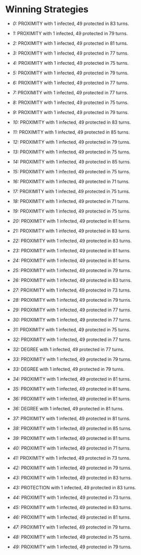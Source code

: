 # Winning Strategies

* _0:_ PROXIMITY with 1 infected, 49 protected in 83 turns.


* _1:_ PROXIMITY with 1 infected, 49 protected in 79 turns.


* _2:_ PROXIMITY with 1 infected, 49 protected in 81 turns.


* _3:_ PROXIMITY with 1 infected, 49 protected in 77 turns.


* _4:_ PROXIMITY with 1 infected, 49 protected in 75 turns.


* _5:_ PROXIMITY with 1 infected, 49 protected in 79 turns.


* _6:_ PROXIMITY with 1 infected, 49 protected in 77 turns.


* _7:_ PROXIMITY with 1 infected, 49 protected in 77 turns.


* _8:_ PROXIMITY with 1 infected, 49 protected in 75 turns.


* _9:_ PROXIMITY with 1 infected, 49 protected in 79 turns.


* _10:_ PROXIMITY with 1 infected, 49 protected in 83 turns.


* _11:_ PROXIMITY with 1 infected, 49 protected in 85 turns.


* _12:_ PROXIMITY with 1 infected, 49 protected in 79 turns.


* _13:_ PROXIMITY with 1 infected, 49 protected in 75 turns.


* _14:_ PROXIMITY with 1 infected, 49 protected in 85 turns.


* _15:_ PROXIMITY with 1 infected, 49 protected in 75 turns.


* _16:_ PROXIMITY with 1 infected, 49 protected in 71 turns.


* _17:_ PROXIMITY with 1 infected, 49 protected in 75 turns.


* _18:_ PROXIMITY with 1 infected, 49 protected in 71 turns.


* _19:_ PROXIMITY with 1 infected, 49 protected in 75 turns.


* _20:_ PROXIMITY with 1 infected, 49 protected in 81 turns.


* _21:_ PROXIMITY with 1 infected, 49 protected in 83 turns.


* _22:_ PROXIMITY with 1 infected, 49 protected in 83 turns.


* _23:_ PROXIMITY with 1 infected, 49 protected in 81 turns.


* _24:_ PROXIMITY with 1 infected, 49 protected in 81 turns.


* _25:_ PROXIMITY with 1 infected, 49 protected in 79 turns.


* _26:_ PROXIMITY with 1 infected, 49 protected in 83 turns.


* _27:_ PROXIMITY with 1 infected, 49 protected in 73 turns.


* _28:_ PROXIMITY with 1 infected, 49 protected in 79 turns.


* _29:_ PROXIMITY with 1 infected, 49 protected in 77 turns.


* _30:_ PROXIMITY with 1 infected, 49 protected in 77 turns.


* _31:_ PROXIMITY with 1 infected, 49 protected in 75 turns.


* _32:_ PROXIMITY with 1 infected, 49 protected in 77 turns.


* _32:_ DEGREE with 1 infected, 49 protected in 77 turns.


* _33:_ PROXIMITY with 1 infected, 49 protected in 79 turns.


* _33:_ DEGREE with 1 infected, 49 protected in 79 turns.


* _34:_ PROXIMITY with 1 infected, 49 protected in 81 turns.


* _35:_ PROXIMITY with 1 infected, 49 protected in 81 turns.


* _36:_ PROXIMITY with 1 infected, 49 protected in 81 turns.


* _36:_ DEGREE with 1 infected, 49 protected in 81 turns.


* _37:_ PROXIMITY with 1 infected, 49 protected in 81 turns.


* _38:_ PROXIMITY with 1 infected, 49 protected in 85 turns.


* _39:_ PROXIMITY with 1 infected, 49 protected in 81 turns.


* _40:_ PROXIMITY with 1 infected, 49 protected in 71 turns.


* _41:_ PROXIMITY with 1 infected, 49 protected in 73 turns.


* _42:_ PROXIMITY with 1 infected, 49 protected in 79 turns.


* _43:_ PROXIMITY with 1 infected, 49 protected in 83 turns.


* _43:_ PROTECTION with 1 infected, 49 protected in 83 turns.


* _44:_ PROXIMITY with 1 infected, 49 protected in 73 turns.


* _45:_ PROXIMITY with 1 infected, 49 protected in 83 turns.


* _46:_ PROXIMITY with 1 infected, 49 protected in 81 turns.


* _47:_ PROXIMITY with 1 infected, 49 protected in 79 turns.


* _48:_ PROXIMITY with 1 infected, 49 protected in 75 turns.


* _49:_ PROXIMITY with 1 infected, 49 protected in 79 turns.


